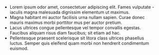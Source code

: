 * Lorem ipsum odor amet, consectetuer adipiscing elit. Fames vulputate -
  iaculis magna malesuada dignissim elementum ut maximus.
* Magna habitant mi auctor facilisis urna nullam sapien. Curae donec
  mauris maximus morbi porttitor mus per auctor pretium.
* Lacus ultrices congue pellentesque vel tempor convallis egestas.
  Faucibus aliquam risus diam faucibus; sit etiam ad hac.
* Pellentesque praesent scelerisque sit litora class ultrices phasellus
  luctus. Semper quis eleifend quam morbi non hendrerit condimentum
  euismod.
